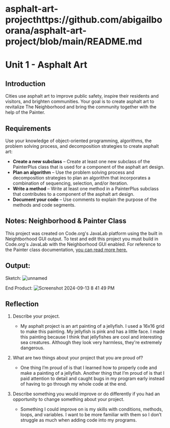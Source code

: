 # asphalt-art-projecthttps://github.com/abigailboorana/asphalt-art-project/blob/main/README.md
# Unit 1 - Asphalt Art

## Introduction

Cities use asphalt art to improve public safety, inspire their residents and visitors, and brighten communities. Your goal is to create asphalt art to revitalize The Neighborhood and bring the community together with the help of the Painter.

## Requirements

Use your knowledge of object-oriented programming, algorithms, the problem solving process, and decomposition strategies to create asphalt art:
- **Create a new subclass** – Create at least one new subclass of the PainterPlus class that is used for a component of the asphalt art design.
- **Plan an algorithm** – Use the problem solving process and decomposition strategies to plan an algorithm that incorporates a combination of sequencing, selection, and/or iteration.
- **Write a method** – Write at least one method in a PainterPlus subclass that contributes to a component of the asphalt art design.
- **Document your code** – Use comments to explain the purpose of the methods and code segments.

## Notes: Neighborhood & Painter Class

This project was created on Code.org's JavaLab platform using the built in Neightborhood GUI output. To test and edit this project you must build in Code.org's JavaLab with the Neighborhood GUI enabled. For reference to the Painter class documentation, [you can read more here.](https://studio.code.org/docs/ide/javalab/classes/Painter)

## Output:
Sketch:
![unnamed](https://github.com/user-attachments/assets/7e874c2a-5af9-46d4-a243-fef8953a2a70)

End Product:
![Screenshot 2024-09-13 8 41 49 PM](https://github.com/user-attachments/assets/5ed90585-a7c2-4012-b53c-a085154531cf)





## Reflection

1. Describe your project.

   - My asphalt project is an art painting of a jellyfish. I used a 16x16 grid to make this painting. My jellyfish is pink and has a little face. I made this painting because I think that jellyfishes are cool and interesting sea creatures. Although they look very harmless, they're extremely dangerous.

2. What are two things about your project that you are proud of?

   - One thing I’m proud of is that I learned how to properly code and make a painting of a jellyfish. Another thing that I’m proud of is that I paid attention to detail and caught bugs in my program early instead of having to go through my whole code at the end.

3. Describe something you would improve or do differently if you had an opportunity to change something about your project.

   - Something I could improve on is my skills with conditions, methods, loops, and variables. I want to be more familiar with them so I don’t struggle as much when adding code into my programs.
